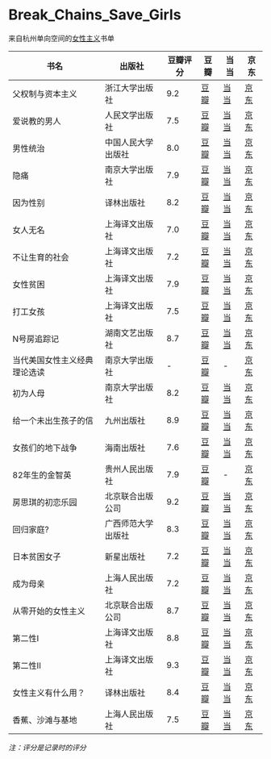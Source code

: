 # Break_Chains_Save_Girls

来自杭州单向空间的[女性主义](https://zh.wikipedia.org/wiki/女性主義)书单

| 书名                         | 出版社             | 豆瓣评分 | 豆瓣                                              | 当当                                               | 京东                                      |
| ---------------------------- | ------------------ | -------- | ------------------------------------------------- | -------------------------------------------------- | ----------------------------------------- |
| 父权制与资本主义             | 浙江大学出版社     | 9.2      | [豆瓣](https://book.douban.com/subject/34896921/) | [当当](product.dangdang.com/28534788.html)         | [京东](https://item.jd.com/12843184.html) |
| 爱说教的男人                 | 人民文学出版社     | 7.5      | [豆瓣](https://book.douban.com/subject/30438861/) | [当当](http://product.dangdang.com/28549132.html)  | [京东](https://item.jd.com/12868586.html) |
| 男性统治                     | 中国人民大学出版社 | 8.0      | [豆瓣](https://book.douban.com/subject/26921060/) | [当当](http://product.dangdang.com/24187090.html)  | [京东](https://item.jd.com/12128530.html) |
| 隐痛                         | 南京大学出版社     | 7.9      | [豆瓣](https://book.douban.com/subject/34881136/) | [当当](http://product.dangdang.com/28538633.html)  | [京东](https://item.jd.com/12850878.html) |
| 因为性别                     | 译林出版社         | 8.2      | [豆瓣](https://book.douban.com/subject/30312956/) | [当当](product.dangdang.com/27920731.html)         | [京东](https://item.jd.com/12685118.html) |
| 女人无名                     | 上海译文出版社     | 7.0      | [豆瓣](https://book.douban.com/subject/30457489/) | [当当](product.dangdang.com/27848478.html)         | [京东](https://item.jd.com/12579518.html) |
| 不让生育的社会               | 上海译文出版社     | 7.2      | [豆瓣](https://book.douban.com/subject/35127691/) | [当当](product.dangdang.com/28998412.html)         | [京东](https://item.jd.com/12938804.html) |
| 女性贫困                     | 上海译文出版社     | 7.9      | [豆瓣](https://book.douban.com/subject/27111185/) | [当当](product.dangdang.com/27900650.html)         | [京东](https://item.jd.com/12155417.html) |
| 打工女孩                     | 上海译文出版社     | 7.5      | [豆瓣](https://book.douban.com/subject/21370840/) | [当当](product.dangdang.com/27859868.html)         | [京东](https://item.jd.com/11199038.html) |
| N号房追踪记                  | 湖南文艺出版社     | 8.7      | [豆瓣](https://book.douban.com/subject/35719485/) | [当当](product.dangdang.com/29359181.html)         | [京东](https://item.jd.com/13058203.html) |
| 当代美国女性主义经典理论选读 | 南京大学出版社     | -        | [豆瓣](https://book.douban.com/subject/25870740/) | -                                                  | [京东](https://item.jd.com/11538749.html) |
| 初为人母                     | 南京大学出版社     | 8.2      | [豆瓣](https://book.douban.com/subject/35697768/) | [当当](product.dangdang.com/29345495.html)         | [京东](https://item.jd.com/13559754.html) |
| 给一个未出生孩子的信         | 九州出版社         | 8.9      | [豆瓣](https://book.douban.com/subject/34937631/) | [当当](product.dangdang.com/28522498.html)         | [京东](https://item.jd.com/12809930.html) |
| 女孩们的地下战争             | 海南出版社         | 7.6      | [豆瓣](https://book.douban.com/subject/35672427/) | [当当](product.dangdang.com/29344762.html)         | [京东](https://item.jd.com/13557782.html) |
| 82年生的金智英               | 贵州人民出版社     | 7.9      | [豆瓣](https://book.douban.com/subject/34434309/) | -                                                  | [京东](https://item.jd.com/12673074.html) |
| 房思琪的初恋乐园             | 北京联合出版公司   | 9.2      | [豆瓣](https://book.douban.com/subject/27614904/) | [当当](product.dangdang.com/12000000011.html)      | [京东](https://item.jd.com/12290386.html) |
| 回归家庭?                    | 广西师范大学出版社 | 8.3      | [豆瓣](https://book.douban.com/subject/35347054/) | [当当](product.dangdang.com/29300837.html)         | [京东](https://item.jd.com/12940861.html) |
| 日本贫困女子                 | 新星出版社         | 7.2      | [豆瓣](https://book.douban.com/subject/35300163/) | [当当](product.dangdang.com/29225058.html)         | [京东](https://item.jd.com/12830523.html) |
| 成为母亲                     | 上海人民出版社     | 7.2      | [豆瓣](https://book.douban.com/subject/30258589/) | [当当](product.dangdang.com/25859865.html)         | [京东](https://item.jd.com/12460155.html) |
| 从零开始的女性主义           | 北京联合出版公司   | 8.7      | [豆瓣](https://book.douban.com/subject/35523099/) | [当当](https://product.dangdang.com/29298862.html) | [京东](https://item.jd.com/13441214.html) |
| 第二性Ⅰ                      | 上海译文出版社     | 8.8      | [豆瓣](https://book.douban.com/subject/4745949/)  | [当当](product.dangdang.com/29294139.html)         | [京东](https://item.jd.com/10828694.html) |
| 第二性Ⅱ                      | 上海译文出版社     | 9.3      | [豆瓣](https://book.douban.com/subject/4745950/)  | [当当](product.dangdang.com/29297671.html)         | [京东](https://item.jd.com/10828695.html) |
| 女性主义有什么用？           | 译林出版社         | 8.4      | [豆瓣](https://book.douban.com/subject/35518116/) | [当当](product.dangdang.com/29302750.html)         | [京东](https://item.jd.com/13425442.html) |
| 香蕉、沙滩与基地             | 上海人民出版社     | 7.5      | [豆瓣](https://book.douban.com/subject/35528125/) | [当当](product.dangdang.com/29270891.html)         | [京东](https://item.jd.com/12871359.html) |

*注：评分是记录时的评分*
